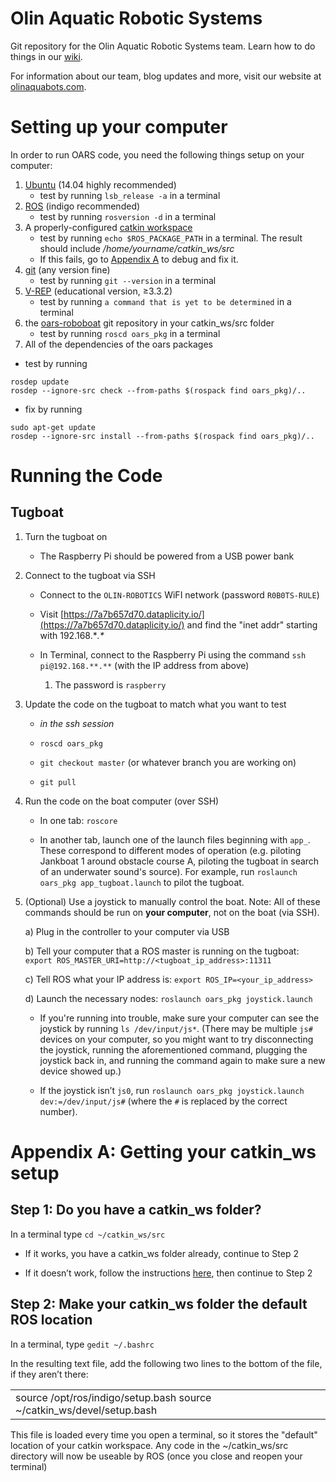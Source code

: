 # Olin Aquatic Robotic Systems

Git repository for the Olin Aquatic Robotic Systems team. Learn how to do things in our [wiki](https://github.com/olin-robotic-sailing/oars-roboboat/wiki).

For information about our team, blog updates and more, visit our website at [olinaquabots.com](https://www.olinaquabots.com/).

# Setting up your computer

In order to run OARS code, you need the following things setup on your computer:

1. [Ubuntu](http://howtoubuntu.org/how-to-install-ubuntu-14-04-trusty-tahr) (14.04 highly recommended)
    * test by running `lsb_release -a` in a terminal
2. [ROS](http://wiki.ros.org/indigo/Installation/Ubuntu) (indigo recommended)
    * test by running `rosversion -d` in a terminal
3. A properly-configured [catkin workspace](http://wiki.ros.org/catkin/Tutorials/create_a_workspace)
    * test by running `echo $ROS_PACKAGE_PATH` in a terminal. 
The result should include */home/yourname/catkin_ws/src*
    * If this fails, go to [Appendix A](#appendix-a-getting-your-catkin_ws-setup) to debug and fix it.
4. [git](https://www.digitalocean.com/community/tutorials/how-to-install-git-on-ubuntu-14-04#how-to-install-git-with-apt) (any version fine)
    * test by running `git --version` in a terminal
5. [V-REP](http://www.coppeliarobotics.com/downloads.html) (educational version, ≥3.3.2)
    * test by running `a command that is yet to be determined` in a terminal
6. the [oars-roboboat](https://github.com/olin-robotic-sailing/oars-roboboat) git repository in your catkin_ws/src folder
    * test by running `roscd oars_pkg` in a terminal
7. All of the dependencies of the oars packages
* test by running 
```
rosdep update
rosdep --ignore-src check --from-paths $(rospack find oars_pkg)/..
```

* fix by running 
```
sudo apt-get update
rosdep --ignore-src install --from-paths $(rospack find oars_pkg)/..
```

# Running the Code

## Tugboat

1. Turn the tugboat on

    * The Raspberry Pi should be powered from a USB power bank

2. Connect to the tugboat via SSH

    * Connect to the `OLIN-ROBOTICS` WiFI network (password `R0B0TS-RULE`)

    * Visit [https://7a7b657d70.dataplicity.io/](https://7a7b657d70.dataplicity.io/) and find the "inet addr" starting with 192.168.\**.\**

    * In Terminal, connect to the Raspberry Pi using the command
`ssh pi@192.168.**.**` (with the IP address from above)

        1. The password is `raspberry`

3. Update the code on the tugboat to match what you want to test

    * *in the ssh session*

    * `roscd oars_pkg`

    * `git checkout master` (or whatever branch you are working on)

    * `git pull`

4. Run the code on the boat computer (over SSH)

    * In one tab: `roscore`

    * In another tab, launch one of the launch files beginning with `app_`. These correspond to different modes of operation (e.g. piloting Jankboat
1 around obstacle course A, piloting the tugboat in search of an underwater sound's source). For example, run `roslaunch oars_pkg app_tugboat.launch` to pilot the tugboat.

5. (Optional) Use a joystick to manually control the boat. Note: All of these commands should be run on **your computer**, not on the boat (via SSH).

    a) Plug in the controller to your computer via USB

    b) Tell your computer that a ROS master is running on the tugboat:
`export ROS_MASTER_URI=http://<tugboat_ip_address>:11311`

    c) Tell ROS what your IP address is: `export ROS_IP=<your_ip_address>`

    d) Launch the necessary nodes: `roslaunch oars_pkg joystick.launch`

    * If you're running into trouble, make sure your computer can see the joystick by running `ls /dev/input/js*`. (There may be multiple `js#` devices
on your computer, so you might want to try disconnecting the joystick, running the aforementioned command, plugging the joystick back in, and running the command again to make sure a new device showed up.)

    * If the joystick isn’t `js0`, run `roslaunch oars_pkg joystick.launch dev:=/dev/input/js#` (where the `#` is replaced by the correct number).




# Appendix A: Getting your catkin_ws setup

## Step 1: Do you have a catkin_ws folder?

In a terminal type `cd ~/catkin_ws/src`

* If it works, you have a catkin_ws folder already, continue to Step 2

* If it doesn’t work, follow the instructions [here](http://wiki.ros.org/catkin/Tutorials/create_a_workspace), then continue to Step 2

## Step 2: Make your catkin_ws folder the default ROS location

In a terminal, type `gedit ~/.bashrc`

In the resulting text file, add the following two lines to the bottom of the file, if they aren’t there:

<table>
  <tr>
    <td>source /opt/ros/indigo/setup.bash
source ~/catkin_ws/devel/setup.bash</td>
  </tr>
</table>


This file is loaded every time you open a terminal, so it stores the "default" location of your catkin workspace. Any code in the ~/catkin_ws/src directory will now be useable by ROS (once you close and reopen your terminal)